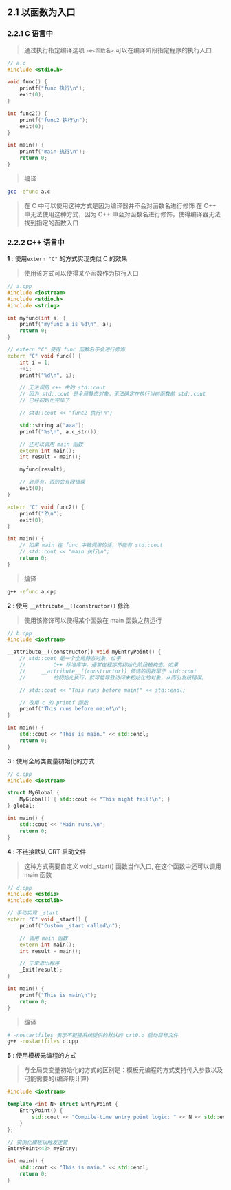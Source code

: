 ## 2.1 以函数为入口

### 2.2.1 C 语言中

> 通过执行指定编译选项 `-e<函数名>` 可以在编译阶段指定程序的执行入口

```c
// a.c
#include <stdio.h>

void func() {
    printf("func 执行\n");
    exit(0);
}

int func2() {
    printf("func2 执行\n");
    exit(0);
}

int main() {
    printf("main 执行\n");
    return 0;
}
```

> 编译

```sh
gcc -efunc a.c
```

> 在 C 中可以使用这种方式是因为编译器并不会对函数名进行修饰
> 在 C++ 中无法使用这种方式，因为 C++ 中会对函数名进行修饰，使得编译器无法找到指定的函数入口

### 2.2.2 C++ 语言中

**1** : 使用`extern "C"` 的方式实现类似 C 的效果

> 使用该方式可以使得某个函数作为执行入口

```cpp
// a.cpp
#include <iostream>
#include <stdio.h>
#include <string>

int myfunc(int a) {
    printf("myfunc a is %d\n", a);
    return 0;
}

// extern "C" 使得 func 函数名不会进行修饰
extern "C" void func() {
    int i = 1;
    ++i;
    printf("%d\n", i);

    // 无法调用 c++ 中的 std::cout
    // 因为 std::cout 是全局静态对象，无法确定在执行当前函数前 std::cout
    // 已经初始化完毕了

    // std::cout << "func2 执行\n";

    std::string a("aaa");
    printf("%s\n", a.c_str());

    // 还可以调用 main 函数
    extern int main();
    int result = main();

    myfunc(result);

    // 必须有，否则会有段错误
    exit(0);
}

extern "C" void func2() {
    printf("2\n");
    exit(0);
}

int main() {
    // 如果 main 在 func 中被调用的话，不能有 std::cout
    // std::cout << "main 执行\n";
    return 0;
}
```

> 编译

```sh
g++ -efunc a.cpp
```

**2** : 使用 `__attribute__((constructor))` 修饰

> 使用该修饰可以使得某个函数在 main 函数之前运行

```cpp
// b.cpp
#include <iostream>

__attribute__((constructor)) void myEntryPoint() {
    // std::cout 是一个全局静态对象，位于
    //         C++ 标准库中，通常在程序的初始化阶段被构造。如果
    //     __attribute__((constructor)) 修饰的函数早于 std::cout
    //         的初始化执行，就可能导致访问未初始化的对象，从而引发段错误。

    // std::cout << "This runs before main!" << std::endl;

    // 改用 c 的 printf 函数
    printf("This runs before main!\n");
}

int main() {
    std::cout << "This is main." << std::endl;
    return 0;
}
```

**3** : 使用全局类变量初始化的方式

```cpp
// c.cpp
#include <iostream>

struct MyGlobal {
    MyGlobal() { std::cout << "This might fail!\n"; }
} global;

int main() {
    std::cout << "Main runs.\n";
    return 0;
}
```

**4** : 不链接默认 CRT 启动文件

> 这种方式需要自定义 void \_start() 函数当作入口, 在这个函数中还可以调用main 函数

```cpp
// d.cpp
#include <cstdio>
#include <cstdlib>

// 手动实现 _start
extern "C" void _start() {
    printf("Custom _start called\n");

    // 调用 main 函数
    extern int main();
    int result = main();

    // 正常退出程序
    _Exit(result);
}

int main() {
    printf("This is main\n");
    return 0;
}

```

> 编译

```sh
# -nostartfiles 表示不链接系统提供的默认的 crt0.o 启动目标文件
g++ -nostartfiles d.cpp
```

**5** : 使用模板元编程的方式

> 与全局类变量初始化的方式的区别是：模板元编程的方式支持传入参数以及可能需要的(编译期计算)

```cpp
#include <iostream>

template <int N> struct EntryPoint {
    EntryPoint() {
        std::cout << "Compile-time entry point logic: " << N << std::endl;
    }
};

// 实例化模板以触发逻辑
EntryPoint<42> myEntry;

int main() {
    std::cout << "This is main." << std::endl;
    return 0;
}
```
